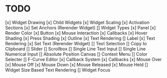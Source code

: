 # TODO

[x] Widget Drawing
[x] Child Widgets
[x] Widget Scaling
[x] Activation Sections
[x] Set Anchors (Rerender Widget)
[] Widget Types
	[x] Panel
		[x] Render Color
	[x] Button
		[x] Mouse Interaction
			[x] Callbacks
			[x] Hover Shading
			[x] Press Shading
		[x] Outline
		[x] Text Rendering
	[] Label
		[x] Text Rendering
		[x] Set Text (Rerender Widget)
		[] Text Selection
			[] Copy to Clipboard
	[] Slider
	[] Scrollbox
	[] Single Line Text Input
	[] Single Line Numerical Input
	[] Absolute Position Canvas
	[] Context Menu
	[] Color Selecter
	[] F-Curve Editor
[x] Callback System
[x] Callbacks
	[x] Mouse Over
	[x] Mouse Off
	[x] Mouse Down
	[x] Mouse Released
	[x] Mouse Held
[] Widget Size Based Text Rendering
[] Widget Focus
